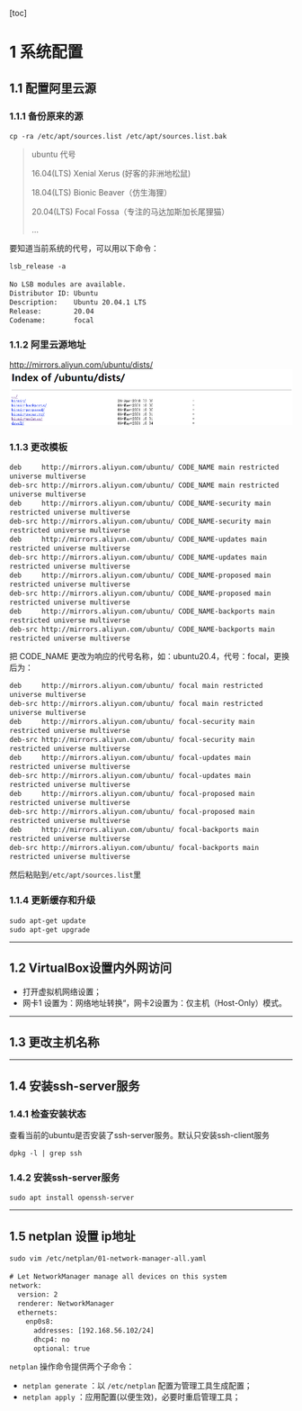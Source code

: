 [toc]

# 1 系统配置

## 1.1 配置阿里云源

### 1.1.1 备份原来的源

```
cp -ra /etc/apt/sources.list /etc/apt/sources.list.bak
```

> ubuntu 代号
>
> 16.04(LTS) Xenial Xerus (好客的非洲地松鼠)
>
> 18.04(LTS) Bionic Beaver（仿生海狸）
>
> 20.04(LTS) Focal Fossa（专注的马达加斯加长尾狸猫）
>
> …

要知道当前系统的代号，可以用以下命令：

```
lsb_release -a

No LSB modules are available.
Distributor ID: Ubuntu
Description:    Ubuntu 20.04.1 LTS
Release:        20.04
Codename:       focal
```

### 1.1.2 阿里云源地址

http://mirrors.aliyun.com/ubuntu/dists/
![image-20210506191752317](os.assets/image-20210506191752317.png)

### 1.1.3 更改模板

```
deb     http://mirrors.aliyun.com/ubuntu/ CODE_NAME main restricted universe multiverse
deb-src http://mirrors.aliyun.com/ubuntu/ CODE_NAME main restricted universe multiverse
deb     http://mirrors.aliyun.com/ubuntu/ CODE_NAME-security main restricted universe multiverse
deb-src http://mirrors.aliyun.com/ubuntu/ CODE_NAME-security main restricted universe multiverse
deb     http://mirrors.aliyun.com/ubuntu/ CODE_NAME-updates main restricted universe multiverse
deb-src http://mirrors.aliyun.com/ubuntu/ CODE_NAME-updates main restricted universe multiverse
deb     http://mirrors.aliyun.com/ubuntu/ CODE_NAME-proposed main restricted universe multiverse
deb-src http://mirrors.aliyun.com/ubuntu/ CODE_NAME-proposed main restricted universe multiverse
deb     http://mirrors.aliyun.com/ubuntu/ CODE_NAME-backports main restricted universe multiverse
deb-src http://mirrors.aliyun.com/ubuntu/ CODE_NAME-backports main restricted universe multiverse
```

把 CODE_NAME 更改为响应的代号名称，如：ubuntu20.4，代号：focal，更换后为：

```
deb     http://mirrors.aliyun.com/ubuntu/ focal main restricted universe multiverse
deb-src http://mirrors.aliyun.com/ubuntu/ focal main restricted universe multiverse
deb     http://mirrors.aliyun.com/ubuntu/ focal-security main restricted universe multiverse
deb-src http://mirrors.aliyun.com/ubuntu/ focal-security main restricted universe multiverse
deb     http://mirrors.aliyun.com/ubuntu/ focal-updates main restricted universe multiverse
deb-src http://mirrors.aliyun.com/ubuntu/ focal-updates main restricted universe multiverse
deb     http://mirrors.aliyun.com/ubuntu/ focal-proposed main restricted universe multiverse
deb-src http://mirrors.aliyun.com/ubuntu/ focal-proposed main restricted universe multiverse
deb     http://mirrors.aliyun.com/ubuntu/ focal-backports main restricted universe multiverse
deb-src http://mirrors.aliyun.com/ubuntu/ focal-backports main restricted universe multiverse
```

然后粘贴到`/etc/apt/sources.list`里

### 1.1.4 更新缓存和升级

```
sudo apt-get update
sudo apt-get upgrade
```



---



## 1.2 VirtualBox设置内外网访问

- 打开虚拟机网络设置；
- 网卡1 设置为：网络地址转换“，网卡2设置为：仅主机（Host-Only）模式。



---



## 1.3 更改主机名称



---



## 1.4 安装ssh-server服务

### 1.4.1 检查安装状态

 查看当前的ubuntu是否安装了ssh-server服务。默认只安装ssh-client服务

~~~
dpkg -l | grep ssh
~~~

### 1.4.2 安装ssh-server服务

```
sudo apt install openssh-server
```



---



## 1.5 netplan 设置 ip地址

~~~
sudo vim /etc/netplan/01-network-manager-all.yaml

# Let NetworkManager manage all devices on this system
network:
  version: 2
  renderer: NetworkManager
  ethernets:  
    enp0s8:
      addresses: [192.168.56.102/24]
      dhcp4: no
      optional: true
~~~

`netplan` 操作命令提供两个子命令：

- `netplan generate` ：以 `/etc/netplan` 配置为管理工具生成配置；
- `netplan apply` ：应用配置(以便生效)，必要时重启管理工具；

